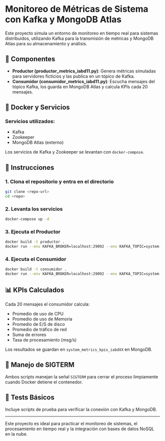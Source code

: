 # Monitoreo de Métricas de Sistema con Kafka y MongoDB Atlas

Este proyecto simula un entorno de monitoreo en tiempo real para sistemas distribuidos, utilizando Kafka para la transmisión de métricas y MongoDB Atlas para su almacenamiento y análisis.

## 🧩 Componentes

- **Productor (productor_metrics_iabd11.py)**: Genera métricas simuladas para servidores ficticios y las publica en un tópico de Kafka.
- **Consumidor (consumidor_metrics_iabd11.py)**: Escucha mensajes del tópico Kafka, los guarda en MongoDB Atlas y calcula KPIs cada 20 mensajes.

## 🐳 Docker y Servicios

### Servicios utilizados:

- Kafka
- Zookeeper
- MongoDB Atlas (externo)

Los servicios de Kafka y Zookeeper se levantan con `docker-compose`.

## 🚀 Instrucciones

### 1. Clona el repositorio y entra en el directorio

```bash
git clone <repo-url>
cd <repo>
```

### 2. Levanta los servicios

```bash
docker-compose up -d
```

### 3. Ejecuta el Productor

```bash
docker build -t productor .
docker run --env KAFKA_BROKER=localhost:29092 --env KAFKA_TOPIC=system-metrics-topic-iabdXX productor
```

### 4. Ejecuta el Consumidor

```bash
docker build -t consumidor .
docker run --env KAFKA_BROKER=localhost:29092 --env KAFKA_TOPIC=system-metrics-topic-iabdXX --env MONGO_URI="mongodb+srv://..." consumidor
```

## 📊 KPIs Calculados

Cada 20 mensajes el consumidor calcula:

- Promedio de uso de CPU
- Promedio de uso de Memoria
- Promedio de E/S de disco
- Promedio de tráfico de red
- Suma de errores
- Tasa de procesamiento (msg/s)

Los resultados se guardan en `system_metrics_kpis_iabdXX` en MongoDB.

## 🛑 Manejo de SIGTERM

Ambos scripts manejan la señal `SIGTERM` para cerrar el proceso limpiamente cuando Docker detiene el contenedor.

## 🧪 Tests Básicos

Incluye scripts de prueba para verificar la conexión con Kafka y MongoDB.

---

Este proyecto es ideal para practicar el monitoreo de sistemas, el procesamiento en tiempo real y la integración con bases de datos NoSQL en la nube.
